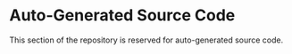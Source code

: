 # Auto-Generated Source Code

This section of the repository is reserved for auto-generated source code. 
